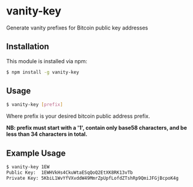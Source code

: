 # vanity-key

Generate vanity prefixes for Bitcoin public key addresses

## Installation

This module is installed via npm:

``` bash
$ npm install -g vanity-key
```

## Usage

``` bash
$ vanity-key [prefix]
```

Where prefix is your desired bitcoin public address prefix.

__NB: prefix must start with a '1', contain only base58 characters, and be
less than 34 characters in total.__

## Example Usage

``` bash
$ vanity-key 1EW
Public Key:  1EWHVkHs4CkuWtaESqQoQ2EtXK8RK13vTb
Private Key: 5KbiL1WvYfVXvddW49MmrZpUpfLofdZTshRp9QmiJFGjBcpoK4g
```
